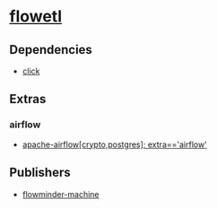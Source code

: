 # [flowetl](https://pypi.org/project/flowetl)

## Dependencies
- [click](packages/c/click.md)


## Extras

### airflow
- [apache-airflow[crypto,postgres]; extra=='airflow'](packages/a/apache-airflow.md)


## Publishers
- [flowminder-machine](https://pypi.org/user/flowminder-machine)

